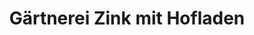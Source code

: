 ---
title: "Gärtnerei Zink mit Hofladen"
url: /wellendingen/gaertnerei-zink-mit-hofladen/
shop: Allgemein
---